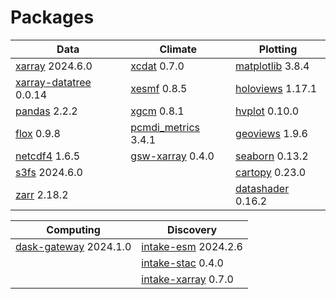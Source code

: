# Packages

| Data | Climate | Plotting |
| ---- | ------- | -------- |
| [xarray](https://anaconda.org/conda-forge/xarray) 2024.6.0 | [xcdat](https://anaconda.org/conda-forge/xcdat) 0.7.0 | [matplotlib](https://anaconda.org/conda-forge/matplotlib) 3.8.4 |
| [xarray-datatree](https://anaconda.org/conda-forge/xarray-datatree) 0.0.14 | [xesmf](https://anaconda.org/conda-forge/xesmf) 0.8.5 | [holoviews](https://anaconda.org/conda-forge/holoviews) 1.17.1 |
| [pandas](https://anaconda.org/conda-forge/pandas) 2.2.2 | [xgcm](https://anaconda.org/conda-forge/xgcm) 0.8.1 | [hvplot](https://anaconda.org/conda-forge/hvplot) 0.10.0 |
| [flox](https://anaconda.org/conda-forge/flox) 0.9.8 | [pcmdi_metrics](https://anaconda.org/conda-forge/pcmdi_metrics) 3.4.1 | [geoviews](https://anaconda.org/conda-forge/geoviews) 1.9.6 |
| [netcdf4](https://anaconda.org/conda-forge/netcdf4) 1.6.5 | [gsw-xarray](https://anaconda.org/conda-forge/gsw-xarray) 0.4.0 | [seaborn](https://anaconda.org/conda-forge/seaborn) 0.13.2 |
| [s3fs](https://anaconda.org/conda-forge/s3fs) 2024.6.0 |  | [cartopy](https://anaconda.org/conda-forge/cartopy) 0.23.0 |
| [zarr](https://anaconda.org/conda-forge/zarr) 2.18.2 |  | [datashader](https://anaconda.org/conda-forge/datashader) 0.16.2 |

| Computing | Discovery |
| --------- | --------- |
| [dask-gateway](https://anaconda.org/conda-forge/dask-gateway) 2024.1.0 | [intake-esm](https://anaconda.org/conda-forge/intake-esm) 2024.2.6 |
|  | [intake-stac](https://anaconda.org/conda-forge/intake-stac) 0.4.0 |
|  | [intake-xarray](https://anaconda.org/conda-forge/intake-xarray) 0.7.0 |
